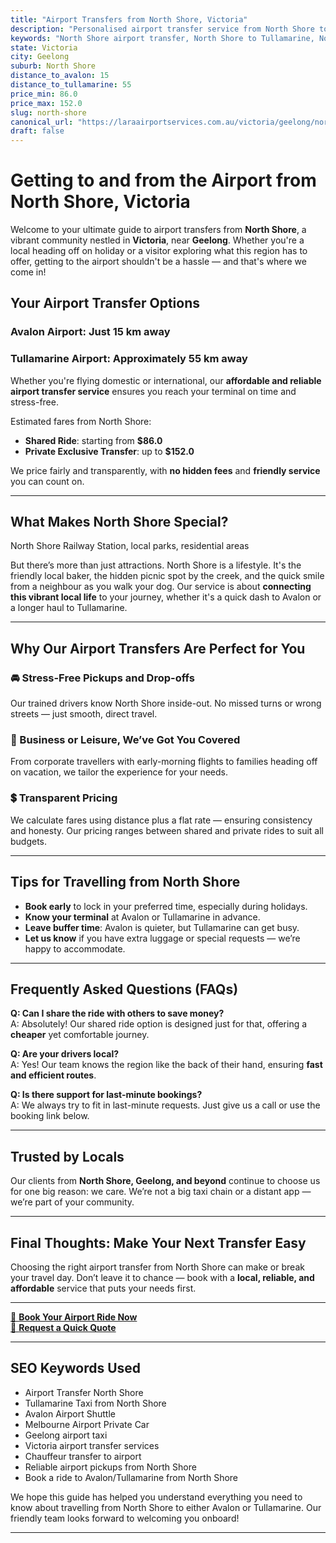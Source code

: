 ```yaml
---
title: "Airport Transfers from North Shore, Victoria"
description: "Personalised airport transfer service from North Shore to Avalon and Tullamarine airports. Enjoy a smooth, affordable ride with us!"
keywords: "North Shore airport transfer, North Shore to Tullamarine, North Shore to Avalon, airport taxi North Shore, private airport transfer North Shore, shared ride North Shore, North Shore transfers, airport shuttle North Shore, book North Shore airport taxi, affordable North Shore airport transfer, North Shore airport transfer service, airport transfer Geelong, airport transfer Melbourne, Melbourne airport taxi, airport transfers Victoria, Tullamarine airport shuttle, Avalon airport transfers, Melbourne private transfer, airport transport services Melbourne"
state: Victoria
city: Geelong
suburb: North Shore
distance_to_avalon: 15
distance_to_tullamarine: 55
price_min: 86.0
price_max: 152.0
slug: north-shore
canonical_url: "https://laraairportservices.com.au/victoria/geelong/north-shore/"
draft: false
---
```


# Getting to and from the Airport from North Shore, Victoria

Welcome to your ultimate guide to airport transfers from **North Shore**, a vibrant community nestled in **Victoria**, near **Geelong**. Whether you're a local heading off on holiday or a visitor exploring what this region has to offer, getting to the airport shouldn't be a hassle — and that's where we come in!

## Your Airport Transfer Options

### Avalon Airport: Just 15 km away  
### Tullamarine Airport: Approximately 55 km away

Whether you're flying domestic or international, our **affordable and reliable airport transfer service** ensures you reach your terminal on time and stress-free.

Estimated fares from North Shore:
- **Shared Ride**: starting from **$86.0**
- **Private Exclusive Transfer**: up to **$152.0**

We price fairly and transparently, with **no hidden fees** and **friendly service** you can count on.

---

## What Makes North Shore Special?

North Shore Railway Station, local parks, residential areas

But there’s more than just attractions. North Shore is a lifestyle. It's the friendly local baker, the hidden picnic spot by the creek, and the quick smile from a neighbour as you walk your dog. Our service is about **connecting this vibrant local life** to your journey, whether it's a quick dash to Avalon or a longer haul to Tullamarine.

---

## Why Our Airport Transfers Are Perfect for You

### 🚘 Stress-Free Pickups and Drop-offs
Our trained drivers know North Shore inside-out. No missed turns or wrong streets — just smooth, direct travel.

### 💼 Business or Leisure, We’ve Got You Covered
From corporate travellers with early-morning flights to families heading off on vacation, we tailor the experience for your needs.

### 💲 Transparent Pricing
We calculate fares using distance plus a flat rate — ensuring consistency and honesty. Our pricing ranges between shared and private rides to suit all budgets.

---

## Tips for Travelling from North Shore

- **Book early** to lock in your preferred time, especially during holidays.
- **Know your terminal** at Avalon or Tullamarine in advance.
- **Leave buffer time**: Avalon is quieter, but Tullamarine can get busy.
- **Let us know** if you have extra luggage or special requests — we’re happy to accommodate.

---

## Frequently Asked Questions (FAQs)

**Q: Can I share the ride with others to save money?**  
A: Absolutely! Our shared ride option is designed just for that, offering a **cheaper** yet comfortable journey.

**Q: Are your drivers local?**  
A: Yes! Our team knows the region like the back of their hand, ensuring **fast and efficient routes**.

**Q: Is there support for last-minute bookings?**  
A: We always try to fit in last-minute requests. Just give us a call or use the booking link below.

---

## Trusted by Locals

Our clients from **North Shore, Geelong, and beyond** continue to choose us for one big reason: we care. We’re not a big taxi chain or a distant app — we’re part of your community.

---

## Final Thoughts: Make Your Next Transfer Easy

Choosing the right airport transfer from North Shore can make or break your travel day. Don’t leave it to chance — book with a **local, reliable, and affordable** service that puts your needs first.

---

[📅 **Book Your Airport Ride Now**](https://laraairportservices.square.site/s/appointments)  
[📧 **Request a Quick Quote**](https://laraairportservices.square.site/contact-us)

---

## SEO Keywords Used
- Airport Transfer North Shore
- Tullamarine Taxi from North Shore
- Avalon Airport Shuttle
- Melbourne Airport Private Car
- Geelong airport taxi
- Victoria airport transfer services
- Chauffeur transfer to airport
- Reliable airport pickups from North Shore
- Book a ride to Avalon/Tullamarine from North Shore

We hope this guide has helped you understand everything you need to know about travelling from North Shore to either Avalon or Tullamarine. Our friendly team looks forward to welcoming you onboard!

---
